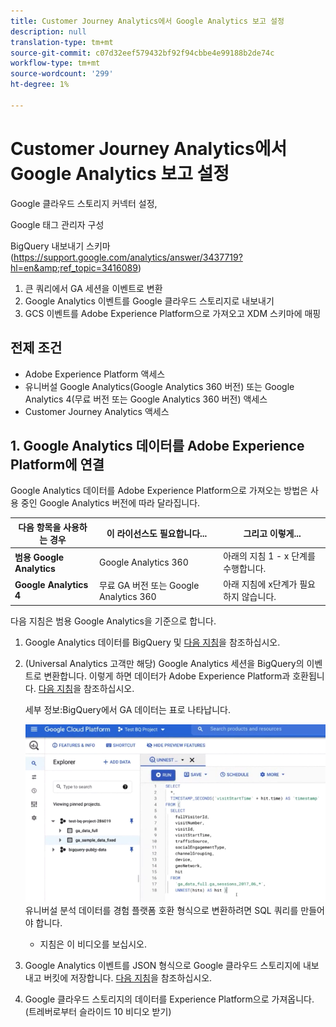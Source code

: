 ```yaml
---
title: Customer Journey Analytics에서 Google Analytics 보고 설정
description: null
translation-type: tm+mt
source-git-commit: c07d32eef579432bf92f94cbbe4e99188b2de74c
workflow-type: tm+mt
source-wordcount: '299'
ht-degree: 1%

---
```



# Customer Journey Analytics에서 Google Analytics 보고 설정

Google 클라우드 스토리지 커넥터 설정,

Google 태그 관리자 구성

BigQuery 내보내기 스키마(https://support.google.com/analytics/answer/3437719?hl=en&amp;ref_topic=3416089)

1. 큰 쿼리에서 GA 세션을 이벤트로 변환
1. Google Analytics 이벤트를 Google 클라우드 스토리지로 내보내기
1. GCS 이벤트를 Adobe Experience Platform으로 가져오고 XDM 스키마에 매핑

## 전제 조건

* Adobe Experience Platform 액세스
* 유니버설 Google Analytics(Google Analytics 360 버전) 또는 Google Analytics 4(무료 버전 또는 Google Analytics 360 버전) 액세스
* Customer Journey Analytics 액세스

## 1. Google Analytics 데이터를 Adobe Experience Platform에 연결

Google Analytics 데이터를 Adobe Experience Platform으로 가져오는 방법은 사용 중인 Google Analytics 버전에 따라 달라집니다.

| 다음 항목을 사용하는 경우 | 이 라이선스도 필요합니다... | 그리고 이렇게... |
| --- | --- | --- |
| **범용 Google Analytics** | Google Analytics 360 | 아래의 지침 1 - x 단계를 수행합니다. |
| **Google Analytics 4** | 무료 GA 버전 또는 Google Analytics 360 | 아래 지침에 x단계가 필요하지 않습니다. |

다음 지침은 범용 Google Analytics을 기준으로 합니다.

1. Google Analytics 데이터를 BigQuery 및
[다음 지침](https://support.google.com/analytics/answer/3416092?hl=en)을 참조하십시오.
1. (Universal Analytics 고객만 해당) Google Analytics 세션을 BigQuery의 이벤트로 변환합니다. 이렇게 하면 데이터가 Adobe Experience Platform과 호환됩니다. [다음 지침](https://support.google.com/analytics/answer/3437618?hl=en)을 참조하십시오.

   세부 정보:BigQuery에서 GA 데이터는 표로 나타납니다.

   ![](assets/ga-bigquery.png)
유니버설 분석 데이터를 경험 플랫폼 호환 형식으로 변환하려면 SQL 쿼리를 만들어야 합니다.
   * 지침은 이 비디오를 보십시오.

1. Google Analytics 이벤트를 JSON 형식으로 Google 클라우드 스토리지에 내보내고 버킷에 저장합니다.
[다음 지침](https://support.google.com/analytics/answer/3437719?hl=en&amp;ref_topic=3416089)을 참조하십시오.
1. Google 클라우드 스토리지의 데이터를 Experience Platform으로 가져옵니다. (트레버로부터 슬라이드 10 비디오 받기)

